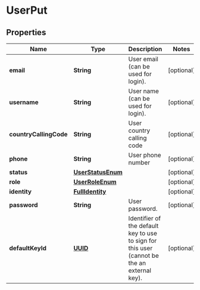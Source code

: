 

# UserPut

## Properties

Name | Type | Description | Notes
------------ | ------------- | ------------- | -------------
**email** | **String** | User email (can be used for login). |  [optional]
**username** | **String** | User name (can be used for login). |  [optional]
**countryCallingCode** | **String** | User country calling code |  [optional]
**phone** | **String** | User phone number |  [optional]
**status** | [**UserStatusEnum**](UserStatusEnum.md) |  |  [optional]
**role** | [**UserRoleEnum**](UserRoleEnum.md) |  |  [optional]
**identity** | [**FullIdentity**](FullIdentity.md) |  |  [optional]
**password** | **String** | User password. |  [optional]
**defaultKeyId** | [**UUID**](UUID.md) | Identifier of the default key to use to sign for this user (cannot be the an external key). |  [optional]




